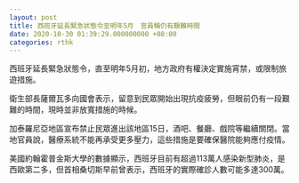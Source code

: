 ```yaml
---
layout: post
title: 西班牙延長緊急狀態令至明年5月　官員稱仍有艱難時間
date: 2020-10-30 01:39:29.000000000 +08:00
categories: rthk
---
```


西班牙延長緊急狀態令，直至明年5月初，地方政府有權決定實施宵禁，或限制旅遊措施。

衛生部長薩爾瓦多向國會表示，留意到民眾開始出現抗疫疲勞，但眼前仍有一段艱難的時間，現時並非放寬措施的時候。

加泰羅尼亞地區宣布禁止民眾進出該地區15日，酒吧、餐廳、戲院等繼續關閉。當地官員說，醫療系統不能再承受更多壓力，這些措施是要確保醫院能夠應付疫情。

美國約翰霍普金斯大學的數據顯示，西班牙目前有超過113萬人感染新型肺炎，是西歐第二多，但首相桑切斯早前曾表示，西班牙的實際確診人數可能多達300萬。
